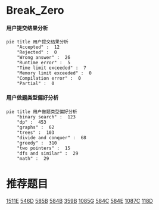 # Break_Zero

<!-- tabs:start -->



#### **用户提交结果分析**

```mermaid
pie title 用户提交结果分析
    "Accepted" :  12
    "Rejected" :  0
    "Wrong answer" :  26
    "Runtime error" :  5
    "Time limit exceeded" :  7
    "Memory limit exceeded" :  0
    "Compilation error" :  0
    "Partial" :  0
```

#### **用户做题类型偏好分析**

```mermaid
pie title 用户做题类型偏好分析
    "binary search" :  123
    "dp" :  453
    "graphs" :  62
    "trees" :  103
    "divide and conquer" :  68
    "greedy" :  310
    "two pointers" :  15
    "dfs and similar" :  29
    "math" :  29
```



<!-- tabs:end -->
# 推荐题目
[1511E](https://codeforces.com/contest/1511/problem/E)
[546D](https://codeforces.com/contest/546/problem/D)
[585B](https://codeforces.com/contest/585/problem/B)
[584B](https://codeforces.com/contest/584/problem/B)
[359B](https://codeforces.com/contest/359/problem/B)
[1085G](https://codeforces.com/contest/1085/problem/G)
[584C](https://codeforces.com/contest/584/problem/C)
[584E](https://codeforces.com/contest/584/problem/E)
[1087C](https://codeforces.com/contest/1087/problem/C)
[118D](https://codeforces.com/contest/118/problem/D)
